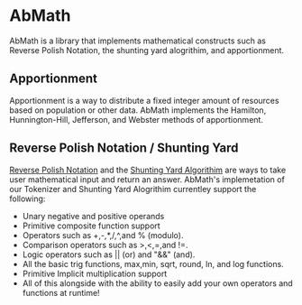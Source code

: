 # AbMath
AbMath is a library that implements mathematical constructs such as Reverse Polish Notation, the shunting yard alogrithim, and apportionment. 

## Apportionment 
Apportionment is a way to distribute a fixed integer amount of resources based on population or other data. 
AbMath implements the Hamilton, Hunnington-Hill, Jefferson, and Webster methods of apportionment.

## Reverse Polish Notation / Shunting Yard
[Reverse Polish Notation](https://en.wikipedia.org/wiki/Reverse_Polish_notation) and the [Shunting Yard Algorithim](https://en.wikipedia.org/wiki/Shunting-yard_algorithm) are ways to take user mathematical input and return an answer.
AbMath's implemetation of our Tokenizer and Shunting Yard Alogrithim currentley support the following:
* Unary negative and positive operands 
* Primitive composite function support
* Operators such as +,-,*,/,^,and % (modulo).
* Comparison operators such as >,<,=,and !=.
* Logic operators such as || (or) and "&&" (and).
* All the basic trig functions, max,min, sqrt, round, ln, and log functions.
* Primitive Implicit multiplication support
* All  of this alongside with the ability to easily add your own operators and functions at runtime!
